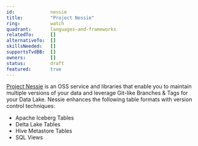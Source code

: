 ```yaml
---
id:				nessie
title:      	"Project Nessie"
ring:       	watch
quadrant:   	languages-and-frameworks
relatedTo:		[]
alternativeTo:	[]
skillsNeeded:	[]
supportsTvdBB:	[]
owners:         [] 
status:			draft
featured:       true
---
```


[Project Nessie](https://projectnessie.org/) is an OSS service and libraries that enable you to maintain multiple versions of your data and leverage Git-like Branches & Tags for your Data Lake. Nessie enhances the following table formats with version control techniques:

* Apache Iceberg Tables
* Delta Lake Tables
* Hive Metastore Tables
* SQL Views
